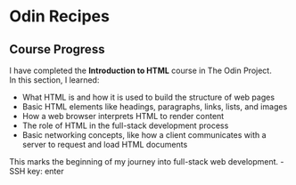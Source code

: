 # Odin Recipes

## Course Progress

I have completed the **Introduction to HTML** course in The Odin Project.  
In this section, I learned:

- What HTML is and how it is used to build the structure of web pages
- Basic HTML elements like headings, paragraphs, links, lists, and images
- How a web browser interprets HTML to render content
- The role of HTML in the full-stack development process
- Basic networking concepts, like how a client communicates with a server to request and load HTML documents

This marks the beginning of my journey into full-stack web development.
-SSH key: enter